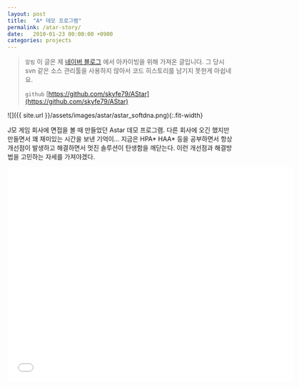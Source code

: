 ```yaml
---
layout: post
title:  "A* 데모 프로그램"
permalink: /atar-story/
date:   2010-01-23 00:00:00 +0900
categories: projects
---
```


> `알림` 이 글은 제 [네이버 블로그](http://blog.naver.com/softdna) 에서 아카이빙을 위해 가져온 글입니다. 그 당시 svn 같은 소스 관리툴을 사용하지 않아서 코드 히스토리를 남기지 못한게 아쉽네요.
> 
> `github` [https://github.com/skyfe79/AStar](https://github.com/skyfe79/AStar)

![]({{ site.url }}/assets/images/astar/astar_softdna.png){:.fit-width}

J모 게임 회사에 면접을 볼 때 만들었던 Astar 데모 프로그램.
다른 회사에 오긴 했지만 만들면서 꽤 재미있는 시간을 보낸 기억이...
지금은 HPA* HAA* 등을 공부하면서 항상 개선점이 발생하고 해결하면서 
멋진 솔루션이 탄생함을 깨닫는다. 이런 개선점과 해결방법을 고민하는 자세를 가져야겠다.

<iframe src="//www.slideshare.net/slideshow/embed_code/key/Jf7TFzPYl6jshK" width="640" height="480" frameborder="0"> </iframe>